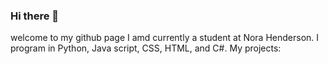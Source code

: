 ### Hi there 👋

 welcome to my github page I amd currently a student at Nora Henderson.
 I program in Python, Java script, CSS, HTML, and C#.
      My projects:
 
